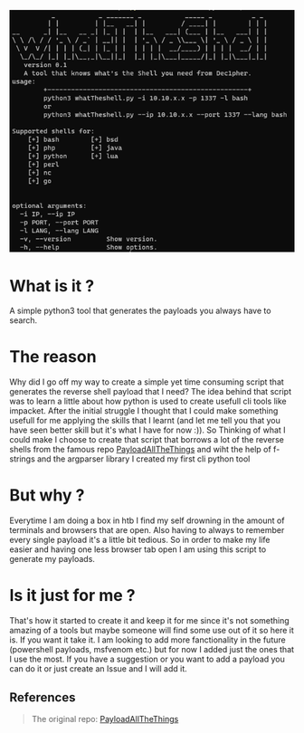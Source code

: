 ![](banner.PNG)

# What is it ?
A simple python3 tool that generates the payloads you always have to search.

# The reason
Why did I go off my way to create a simple yet time consuming script that generates the reverse shell payload that I need? The idea behind that script was to learn a little about how python is used to create usefull cli tools like impacket. After the initial struggle I thought that I could make something usefull for me applying the skills that I learnt (and let me tell you that you have seen better skill but it's what I have for now :)). So Thinking of what I could make I choose to create that script that borrows a lot of the reverse shells from the famous repo [PayloadAllTheThings](https://github.com/swisskyrepo/PayloadsAllTheThings/blob/master/Methodology%20and%20Resources/Reverse%20Shell%20Cheatsheet.md) and wiht the help of f-strings and the argparser library I created my first cli python tool

# But why ?
Everytime I am doing a box in htb I find my self drowning in the amount of terminals and browsers that are open. Also having to always to remember every single payload it's a little bit tedious. So in order to make my life easier and having one less browser tab open I am using this script to generate my payloads.

# Is it just for me ?
That's how it started to create it and keep it for me since it's not something amazing of a tools but maybe someone will find some use out of it so here it is. If you want it take it. I am looking to add more fanctionality in the future (powershell payloads, msfvenom etc.) but for now I added just the ones that I use the most. If you have a suggestion or you want to add a payload you can do it or just create an Issue and I will add it.

## References
> The original repo: [PayloadAllTheThings](https://github.com/swisskyrepo/PayloadsAllTheThings)
